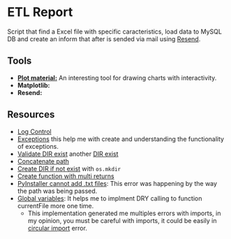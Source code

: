 # ETL Report

Script that find a Excel file with specific caracteristics, load data to MySQL DB and create an inform that after is sended via mail using [Resend](https://resend.com).

## Tools

- [**Plot material:**](https://plotly.com/python/legend/) An interesting tool for drawing charts with interactivity. 
- **Matplotlib:**
- **Resend:**

## Resources

- [Log Control](https://programminghistorian.org/es/lecciones/trabajar-con-archivos-de-texto)
- [Exceptions](https://docs.python.org/3/tutorial/errors.html) this help me with create and understanding the functionality of exceptions.
- [Validate DIR exist](https://www.simplilearn.com/tutorials/python-tutorial/python-check-if-file-exists) another [DIR exist](https://www.python-engineer.com/posts/check-if-file-exists/)
- [Concatenate path](https://www.geeksforgeeks.org/python-os-path-join-method/)
- [Create DIR if not exist](https://www.geeksforgeeks.org/create-a-directory-in-python/) with ```os.mkdir```
- [Create function with multi returns](https://drbeane.github.io/python/pages/functions/returning_multiple.html#:~:text=It%20is%20possible%20for%20a,return%20statement%2C%20separated%20by%20commas.)
- [PyInstaller cannot add .txt files](https://stackoverflow.com/questions/39885354/pyinstaller-cannot-add-txt-files): This error was happening by the way the path was being passed.
- [Global variables](https://stackoverflow.com/questions/3400525/global-variable-from-a-different-file-python): It helps me to implment DRY calling to function currentFile more one time.
  - This implementation generated me multiples errors with imports, in my opinion, you must be careful with imports, it could be easily in [circular import](<https://rollbar.com/blog/how-to-fix-circular-import-in-python/#:~:text=The%20phrase%20(most%20likely%20due,neither%20import%20can%20complete%20first.>) error.
